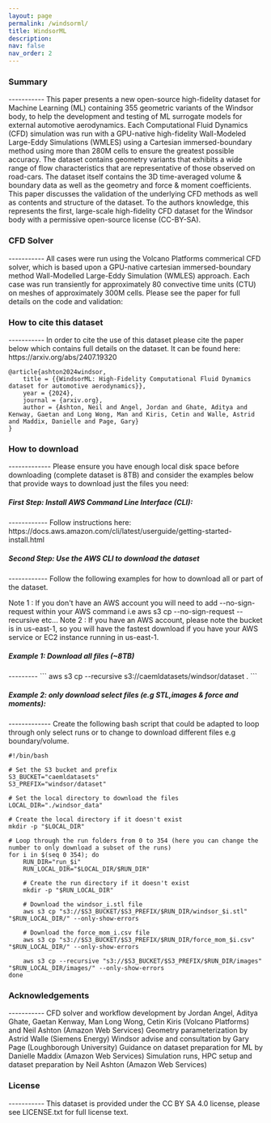 ```yaml
---
layout: page
permalink: /windsorml/
title: WindsorML
description: 
nav: false
nav_order: 2
---
```


<h3>Summary</h3>
-----------
This paper presents a new open-source high-fidelity dataset for Machine Learning (ML) containing 355 geometric variants of the Windsor body, to help the development and testing of ML surrogate models for external automotive aerodynamics. Each Computational Fluid Dynamics (CFD) simulation was run with a GPU-native high-fidelity Wall-Modeled Large-Eddy Simulations (WMLES) using a Cartesian immersed-boundary method using more than 280M cells to ensure the greatest possible accuracy. The dataset contains geometry variants that exhibits a wide range of flow characteristics that are representative of those observed on road-cars.
The dataset itself contains the 3D time-averaged volume & boundary data as well as the geometry and force & moment coefficients. This paper discusses the validation of the underlying CFD methods as well as contents and structure of the dataset. To the authors knowledge, this represents the first, large-scale high-fidelity CFD dataset for the Windsor body with a permissive open-source license (CC-BY-SA).

<h3>CFD Solver</h3>
-----------
All cases were run using the Volcano Platforms commerical CFD solver, which is based upon a GPU-native cartesian immersed-boundary method Wall-Modelled Large-Eddy Simulation (WMLES) approach. Each case was run transiently for approximately 80 convective time units (CTU) on meshes of approximately 300M cells.  Please see the paper for full details on the code and validation:

<h3>How to cite this dataset</h3>
-----------
In order to cite the use of this dataset please cite the paper below which contains full details on the dataset. It can be found here: https://arxiv.org/abs/2407.19320

```
@article{ashton2024windsor,
    title = {{WindsorML: High-Fidelity Computational Fluid Dynamics dataset for automotive aerodynamics}},
    year = {2024},
    journal = {arxiv.org},
    author = {Ashton, Neil and Angel, Jordan and Ghate, Aditya and Kenway, Gaetan and Long Wong, Man and Kiris, Cetin and Walle, Astrid and Maddix, Danielle and Page, Gary}
}
```

<h3>How to download</h3>
-------------
Please ensure you have enough local disk space before downloading (complete dataset is 8TB) and consider the examples below that provide ways to download just the files you need:

<h5>First Step: Install AWS Command Line Interface (CLI):</h5>
------------
Follow instructions here: https://docs.aws.amazon.com/cli/latest/userguide/getting-started-install.html

<h5>Second Step: Use the AWS CLI to download the dataset</h5>
------------
Follow the following examples for how to download all or part of the dataset.

Note 1 : If you don't have an AWS account you will need to add --no-sign-request within your AWS command i.e aws s3 cp --no-sign-request --recursive etc...
Note 2 : If you have an AWS account, please note the bucket is in us-east-1, so you will have the fastest download if you have your AWS service or EC2 instance running in us-east-1.

<h5>Example 1: Download all files (~8TB)</h5>
---------
```
aws s3 cp --recursive s3://caemldatasets/windsor/dataset .
```
<h5>Example 2: only download select files (e.g STL,images & force and moments):</h5>
-------------
Create the following bash script that could be adapted to loop through only select runs or to change to download different files e.g boundary/volume.

```
#!/bin/bash

# Set the S3 bucket and prefix
S3_BUCKET="caemldatasets"
S3_PREFIX="windsor/dataset"

# Set the local directory to download the files
LOCAL_DIR="./windsor_data"

# Create the local directory if it doesn't exist
mkdir -p "$LOCAL_DIR"

# Loop through the run folders from 0 to 354 (here you can change the number to only download a subset of the runs)
for i in $(seq 0 354); do
    RUN_DIR="run_$i"
    RUN_LOCAL_DIR="$LOCAL_DIR/$RUN_DIR"

    # Create the run directory if it doesn't exist
    mkdir -p "$RUN_LOCAL_DIR"

    # Download the windsor_i.stl file
    aws s3 cp "s3://$S3_BUCKET/$S3_PREFIX/$RUN_DIR/windsor_$i.stl" "$RUN_LOCAL_DIR/" --only-show-errors

    # Download the force_mom_i.csv file
    aws s3 cp "s3://$S3_BUCKET/$S3_PREFIX/$RUN_DIR/force_mom_$i.csv" "$RUN_LOCAL_DIR/" --only-show-errors

    aws s3 cp --recursive "s3://$S3_BUCKET/$S3_PREFIX/$RUN_DIR/images" "$RUN_LOCAL_DIR/images/" --only-show-errors
done
```

<h3>Acknowledgements</h3>
-----------
CFD solver and workflow development by Jordan Angel, Aditya Ghate, Gaetan Kenway, Man Long Wong, Cetin Kiris (Volcano Platforms) and Neil Ashton (Amazon Web Services)
Geometry parameterization by Astrid Walle (Siemens Energy)
Windsor advise and consultation by Gary Page (Loughborough University)
Guidance on dataset preparation for ML by Danielle Maddix (Amazon Web Services)
Simulation runs, HPC setup and dataset preparation by Neil Ashton (Amazon Web Services)

<h3>License</h3>
-----------
This dataset is provided under the CC BY SA 4.0 license, please see LICENSE.txt for full license text.
